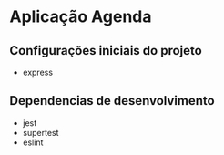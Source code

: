 # Aplicação Agenda

## Configurações iniciais do projeto
  - express

## Dependencias de desenvolvimento
  - jest
  - supertest
  - eslint
